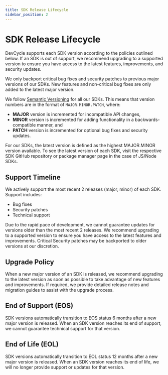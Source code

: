 ```yaml
---
title: SDK Release Lifecycle
sidebar_position: 2
---
```


# SDK Release Lifecycle

DevCycle supports each SDK version according to the policies outlined below. If an SDK is out of support, we recommend
upgrading to a supported version to ensure you have access to the latest features, improvements, and security updates.

We only backport critical bug fixes and security patches to previous major versions of our SDKs. New features and
non-critical bug fixes are only added to the latest major version.

We follow [Semantic Versioning](https://semver.org/) for all our SDKs. This means that version numbers are in the format
of `MAJOR.MINOR.PATCH`, where:

- **MAJOR** version is incremented for incompatible API changes,
- **MINOR** version is incremented for adding functionality in a backwards-compatible manner, and
- **PATCH** version is incremented for optional bug fixes and security updates.

For our SDKs, the latest version is defined as the highest MAJOR.MINOR version available. To see the latest version of
each SDK, visit the respective SDK GitHub repository or package manager page in the case of JS/Node SDKs.

## Support Timeline

We actively support the most recent 2 releases (major, minor) of each SDK. Support includes:

- Bug fixes
- Security patches
- Technical support

Due to the rapid pace of development, we cannot guarantee updates for versions older than the most recent 2 releases. We
recommend upgrading to a supported version to ensure you have access to the latest features and improvements. Critical
Security patches may be backported to older versions at our discretion.

## Upgrade Policy

When a new major version of an SDK is released, we recommend upgrading to the latest version as soon as possible to take
advantage of new features and improvements. If required, we provide detailed release notes and migration guides to
assist with the upgrade process.

## End of Support (EOS)

SDK versions automatically transition to EOS status 6 months after a new major version is released.
When an SDK version reaches its end of support, we cannot guarantee technical support for that
version.

## End of Life (EOL)

SDK versions automatically transition to EOL status 12 months after a new major version is released.
When an SDK version reaches its end of life, we will no longer provide support or updates for that version.

